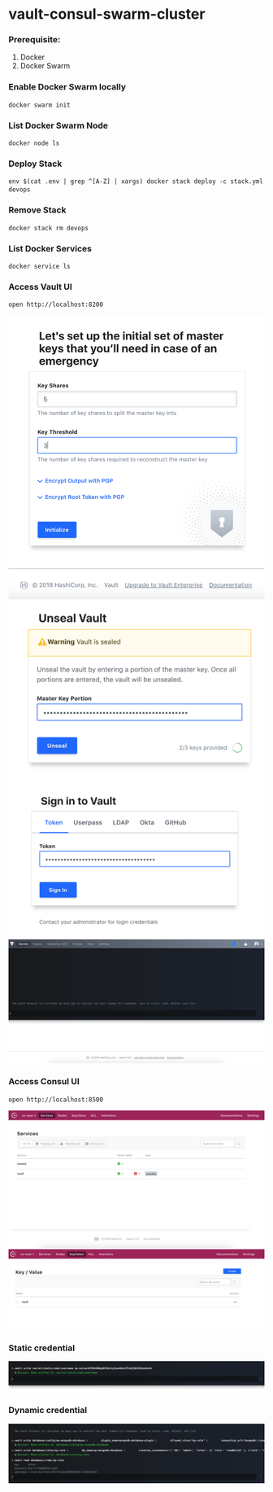 # vault-consul-swarm-cluster

### Prerequisite:
1. Docker
2. Docker Swarm

### Enable Docker Swarm locally
```
docker swarm init
```

### List Docker Swarm Node
```
docker node ls
```

### Deploy Stack
```
env $(cat .env | grep ^[A-Z] | xargs) docker stack deploy -c stack.yml devops
```

### Remove Stack
```
docker stack rm devops
```

### List Docker Services
```
docker service ls
```

### Access Vault UI
```
open http://localhost:8200
```

![](images/init.png)
![](images/unseal.png)
![](images/login.png)
![](images/vaultcli.png)

### Access Consul UI
```
open http://localhost:8500
```
![](images/consul.png)
![](images/consulkv.png)


### Static credential
![](images/staticcred.png)

### Dynamic credential
![](images/dynamiccred.png)